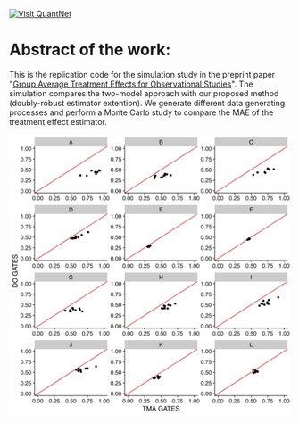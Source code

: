 [<img src="https://github.com/QuantLet/Styleguide-and-FAQ/blob/master/pictures/banner.png" width="880" alt="Visit QuantNet">](http://quantlet.de/index.php?p=info)

# Abstract of the work:
This is the replication code for the simulation study in the preprint paper "[Group Average Treatment Effects for Observational Studies](https://www.wiwi.hu-berlin.de/de/forschung/irtg/results/discussion-papers/discussion-papers-2017-1/irtg1792dp2019-028-1.pdf)". The simulation compares the two-model approach with our proposed method (doubly-robust estimator extention). We generate different data generating processes and perform a Monte Carlo study to compare the MAE of the treatment effect estimator. 




![Picture1](TMA_vs_DOGATES.png)
